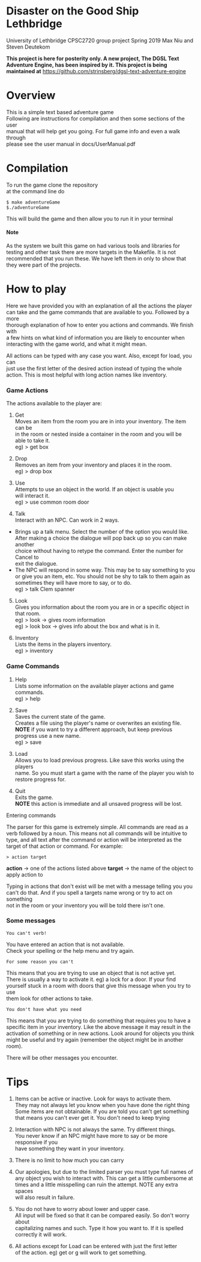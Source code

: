 # Disaster on the Good Ship Lethbridge

University of Lethbridge CPSC2720 group project
Spring 2019
Max Niu and Steven Deutekom

**This project is here for posterity only. A new project, The DGSL Text**
**Adventure Engine, has been inspired by it. This project is being maintained at**
https://github.com/strinsberg/dgsl-text-adventure-engine

# Overview

This is a simple text based adventure game  
Following are instructions for compilation and then some sections of the user  
manual that will help get you going. For full game info and even a walk through  
please see the user manual in docs/UserManual.pdf

# Compilation

To run the game clone the repository  
at the command line do
```
$ make adventureGame
$./adventureGame
```  
This will build the game and then allow you to run it in your terminal

#### Note

As the system we built this game on had various tools and libraries for testing
and other task there are more targets in the Makefile. It is not recommended
that you run these. We have left them in only to show that they were part of the
projects.

# How to play

Here we have provided you with an explanation of all the actions the player  
can take and the game commands that are available to you. Followed by a more   
thorough explanation of how to enter you actions and commands. We finish with  
a few hints on what kind of information you are likely to encounter when   
interacting with the game world, and what it might mean.

All actions can be typed with any case you want. Also, except for load, you can  
just use the first letter of the desired action instead of typing the whole   
action. This is most helpful with long action names like inventory.

### Game Actions

The actions available to the player are:
1.  Get    
Moves an item from the room you are in into your inventory. The item can be   
in the room or nested inside a container in the room and you will be   
able to take it.  
eg) > get box  
  
2.  Drop  
Removes an item from your inventory and places it in the room.  
eg) > drop box  
  
3. Use   
Attempts to use an object in the world. If an object is usable you  
will interact it.  
eg) > use common room door  
  
4. Talk   
Interact with an NPC. Can work in 2 ways.
 - Brings up a talk menu. Select the number of the option you would like.   
After making a choice the dialogue will pop back up so you can make another   
choice without having to retype the command. Enter the number for Cancel to   
exit the dialogue.  
 - The NPC will respond in some way. This may be to say something to you   
or give you an item, etc. You should not be shy to talk to them again as   
sometimes they will have more to say, or to do.  
eg) > talk Clem spanner  
5. Look  
Gives you information about the room you are in or a specific object in  
that room.  
eg) > look  → gives room information  
eg) > look box   → gives info about the box and what is in it.  

6. Inventory  
Lists the items in the players inventory.  
eg) > inventory  

### Game Commands
1. Help  
Lists some information on the available player actions and game commands.  
eg) > help   
  
2. Save  
Saves the current state of the game.  
Creates a file using the player's name or overwrites an existing file.  
**NOTE** if you want to try a different approach, but keep previous   
progress use a new name.  
eg) > save  
  
3. Load  
Allows you to load previous progress. Like save this works using the players  
name. So you must start a game with the name of the player you wish to   
restore progress for.  
  
4. Quit  
Exits the game.  
**NOTE** this action is immediate and all unsaved progress will be lost.  

Entering commands

The parser for this game is extremely simple. All commands are read as a verb followed by a noun. This means not all commands will be intuitive to type, and all text after the command or action will be interpreted as the target of that action or command. For example:
  
```
> action target
```
**action** → one of the actions listed above
**target** → the name of the object to apply action to
  
Typing in actions that don't exist will be met with a message telling you you  
can't do that. And if you spell a targets name wrong or try to act on something   
not in the room or your inventory you will be told there isn't one.  

### Some messages
```
You can't verb!
```
You have entered an action that is not available.   
Check your spelling or the help menu and try again.  
```
For some reason you can't
```
This means that you are trying to use an object that is not active yet.   
There is usually a way to activate it. eg) a lock for a door. If your find   
yourself stuck in a room with doors that give this message when you try to use   
them look for other actions to take.
```
You don't have what you need
```
This means that you are trying to do something that requires you to have a    
specific item in your inventory. Like the above message it may result in the   
activation of something or in new actions. Look around for objects you think   
might be useful and try again (remember the object might be in another room).  
  
There will be other messages you encounter.
  
# Tips
1. Items can be active or inactive. Look for ways to activate them.   
They may not always let you know when you have done the right thing
Some items are not obtainable. If you are told you can't get something that 
means you can't ever get it. You don't need to keep trying  

2. Interaction with NPC is not always the same. Try different things.   
You never know if an NPC might have more to say or be more responsive if you   
have something they want in your inventory.  

3. There is no limit to how much you can carry  

4. Our apologies, but due to the limited parser you must type full names of   
any object you wish to interact with. This can get a little cumbersome at   
times and a little misspelling can ruin the attempt. NOTE any extra spaces   
will also result in failure.  

5. You do not have to worry about lower and upper case.   
All input will be fixed so that it can be compared easily. So don't worry about   
capitalizing names and such. Type it how you want to. If it is spelled   
correctly it will work.  

6. All actions except for Load can be entered with just the first letter   
of the action. eg) get or g will work to get something.
